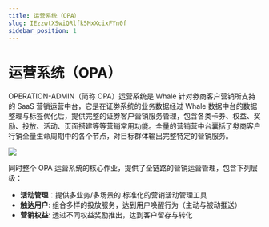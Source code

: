 ```yaml
---
title: 运营系统（OPA）
slug: IEzzwtXSwiQRlfk5MxXcixFYn0f
sidebar_position: 1
---
```



# 运营系统（OPA）

OPERATION-ADMIN（简称 OPA）运营系统是 Whale 针对劵商客户营销所支持的 SaaS 营销运营中台，它是在证劵系统的业务数据经过 Whale 数据中台的数据整理与标签优化后，提供完整的证劵客户营销服务管理，包含各类卡券、权益、奖励、投放、活动、页⾯搭建等等营销常⽤功能。全量的营销营中台囊括了劵商客户行销全量⽣命周期中的各个节点，对目标群体输出完整特定的营销服务。

<img src="/assets/KmiYbhbDAoAHxXxdPphcQWeLnCg.png" src-width="2464" src-height="984" align="center"/>

同时整个 OPA 运营系统的核心作业，提供了全链路的营销运营管理，包含下列层级：

- **活动管理**：提供多业务/多场景的 标准化的营销活动管理工具
- **触达用户**:   组合多样的投放服务，达到用户唤醒行为（主动与被动推送）
- **营销权益**:   透过不同权益奖励推出，达到客户留存与转化

     

